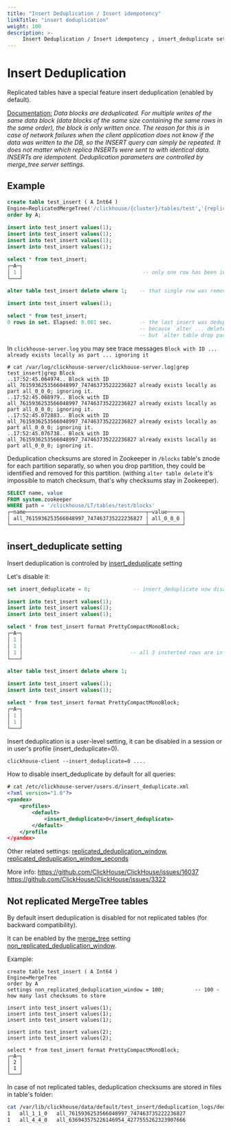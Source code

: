 ```yaml
---
title: "Insert Deduplication / Insert idempotency"
linkTitle: "insert deduplication"
weight: 100
description: >-
     Insert Deduplication / Insert idempotency , insert_deduplicate setting.
---
```


# Insert Deduplication

Replicated tables have a special feature insert deduplication (enabled by default).

[Documentation:](https://clickhouse.com/docs/en/engines/table-engines/mergetree-family/replication/)
_Data blocks are deduplicated. For multiple writes of the same data block (data blocks of the same size containing the same rows in the same order), the block is only written once. The reason for this is in case of network failures when the client application does not know if the data was written to the DB, so the INSERT query can simply be repeated. It does not matter which replica INSERTs were sent to with identical data. INSERTs are idempotent. Deduplication parameters are controlled by merge_tree server settings._
 
## Example

```sql
create table test_insert ( A Int64 ) 
Engine=ReplicatedMergeTree('/clickhouse/{cluster}/tables/test','{replica}') 
order by A;
 
insert into test_insert values(1);
insert into test_insert values(1);
insert into test_insert values(1);
insert into test_insert values(1);

select * from test_insert;
┌─A─┐
│ 1 │                                       -- only one row has been inserted, other were deduplicated
└───┘

alter table test_insert delete where 1;    -- that single row was removed

insert into test_insert values(1);

select * from test_insert;
0 rows in set. Elapsed: 0.001 sec.         -- the last insert was deduplicated again, 
                                           -- because `alter ... delete` does not clear deduplication checksums
                                           -- but `alter table drop partition` and `truncate` clear checksums
```

In `clickhouse-server.log` you may see trace messages `Block with ID ... already exists locally as part ... ignoring it`
```
# cat /var/log/clickhouse-server/clickhouse-server.log|grep test_insert|grep Block
..17:52:45.064974.. Block with ID all_7615936253566048997_747463735222236827 already exists locally as part all_0_0_0; ignoring it.
..17:52:45.068979.. Block with ID all_7615936253566048997_747463735222236827 already exists locally as part all_0_0_0; ignoring it.
..17:52:45.072883.. Block with ID all_7615936253566048997_747463735222236827 already exists locally as part all_0_0_0; ignoring it.
..17:52:45.076738.. Block with ID all_7615936253566048997_747463735222236827 already exists locally as part all_0_0_0; ignoring it.
```

Deduplication checksums are stored in Zookeeper in `/blocks` table's znode for each partition separatly, so when you drop partition, they could be identified and removed for this partition.
(withing `alter table delete` it's impossible to match checksum, that's why checksums stay in Zookeeper).
```sql
SELECT name, value
FROM system.zookeeper
WHERE path = '/clickhouse/LT/tables/test/blocks'
┌─name───────────────────────────────────────┬─value─────┐
│ all_7615936253566048997_747463735222236827 │ all_0_0_0 │
└────────────────────────────────────────────┴───────────┘
```

## insert_deduplicate setting

Insert deduplication is controled by [insert_deduplicate](https://clickhouse.com/docs/en/operations/settings/settings/#settings-insert-deduplicate) setting

Let's disable it:
```sql
set insert_deduplicate = 0;              -- insert_deduplicate now disabled in this session

insert into test_insert values(1);
insert into test_insert values(1);
insert into test_insert values(1);

select * from test_insert format PrettyCompactMonoBlock;
┌─A─┐
│ 1 │
│ 1 │
│ 1 │                                   -- all 3 insterted rows are in the table
└───┘

alter table test_insert delete where 1;

insert into test_insert values(1);
insert into test_insert values(1);

select * from test_insert format PrettyCompactMonoBlock;
┌─A─┐
│ 1 │
│ 1 │
└───┘
```
 
Insert deduplication is a user-level setting, it can be disabled in a session or in user's profile (insert_deduplicate=0).
 
`clickhouse-client --insert_deduplicate=0 ....`

How to disable insert_deduplicate by default for all queries:
```xml
# cat /etc/clickhouse-server/users.d/insert_deduplicate.xml
<?xml version="1.0"?>
<yandex>
    <profiles>
        <default>
            <insert_deduplicate>0</insert_deduplicate>
        </default>
    </profile
</yandex>    
```

Other related settings: [replicated_deduplication_window](https://clickhouse.com/docs/en/operations/settings/merge-tree-settings/#replicated-deduplication-window), [replicated_deduplication_window_seconds](https://clickhouse.com/docs/en/operations/settings/merge-tree-settings/#replicated-deduplication-window-seconds)

More info: https://github.com/ClickHouse/ClickHouse/issues/16037 https://github.com/ClickHouse/ClickHouse/issues/3322

## Not replicated MergeTree tables

By default insert deduplication is disabled for not replicated tables (for backward compatibility).

It can be enabled by the [merge_tree](https://clickhouse.com/docs/en/operations/settings/merge-tree-settings/#merge-tree-settings) setting [non_replicated_deduplication_window](https://clickhouse.com/docs/en/operations/settings/merge-tree-settings/#non-replicated-deduplication-window).

Example:

```
create table test_insert ( A Int64 ) 
Engine=MergeTree 
order by A
settings non_replicated_deduplication_window = 100;          -- 100 - how many last checksums to store
 
insert into test_insert values(1);
insert into test_insert values(1);
insert into test_insert values(1);

insert into test_insert values(2);
insert into test_insert values(2);

select * from test_insert format PrettyCompactMonoBlock;
┌─A─┐
│ 2 │
│ 1 │
└───┘
```

In case of not replicated tables, deduplication checksums are stored in files in table's folder:

```bash
cat /var/lib/clickhouse/data/default/test_insert/deduplication_logs/deduplication_log_1.txt
1	all_1_1_0	all_7615936253566048997_747463735222236827
1	all_4_4_0	all_636943575226146954_4277555262323907666
```

